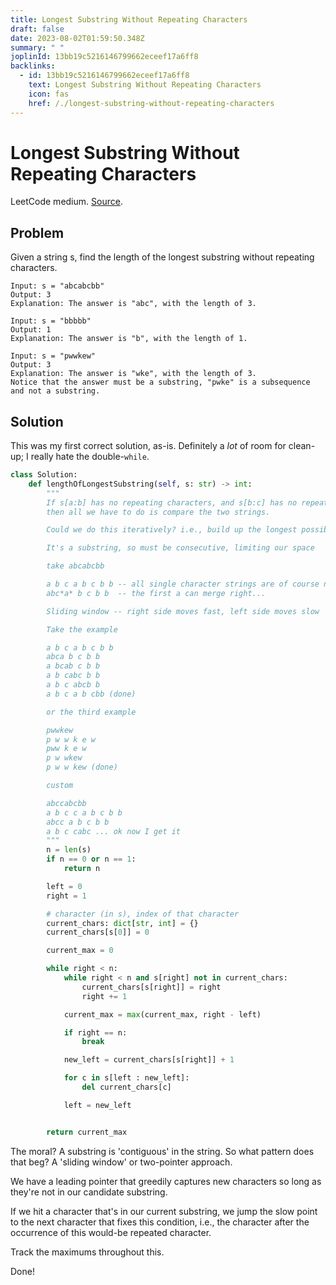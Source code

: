 ```yaml
---
title: Longest Substring Without Repeating Characters
draft: false
date: 2023-08-02T01:59:50.348Z
summary: " "
joplinId: 13bb19c5216146799662eceef17a6ff8
backlinks:
  - id: 13bb19c5216146799662eceef17a6ff8
    text: Longest Substring Without Repeating Characters
    icon: fas
    href: /./longest-substring-without-repeating-characters
---
```


# Longest Substring Without Repeating Characters

LeetCode medium. [Source](https://leetcode.com/problems/longest-substring-without-repeating-characters/description/).

## Problem

Given a string s, find the length of the longest substring without repeating characters.

```plaintext
Input: s = "abcabcbb"
Output: 3
Explanation: The answer is "abc", with the length of 3.
```

```plaintext
Input: s = "bbbbb"
Output: 1
Explanation: The answer is "b", with the length of 1.
```

```plaintext
Input: s = "pwwkew"
Output: 3
Explanation: The answer is "wke", with the length of 3.
Notice that the answer must be a substring, "pwke" is a subsequence and not a substring.
```

## Solution

This was my first correct solution, as-is. Definitely a _lot_ of room for clean-up; I really hate the double-`while`.

```python
class Solution:
    def lengthOfLongestSubstring(self, s: str) -> int:
        """
        If s[a:b] has no repeating characters, and s[b:c] has no repeating characters,
        then all we have to do is compare the two strings.

        Could we do this iteratively? i.e., build up the longest possible string

        It's a substring, so must be consecutive, limiting our space

        take abcabcbb

        a b c a b c b b -- all single character strings are of course non-repeating
        abc*a* b c b b  -- the first a can merge right...

        Sliding window -- right side moves fast, left side moves slow

        Take the example

        a b c a b c b b
        abca b c b b
        a bcab c b b
        a b cabc b b
        a b c abcb b
        a b c a b cbb (done)

        or the third example

        pwwkew
        p w w k e w
        pww k e w
        p w wkew
        p w w kew (done)

        custom

        abccabcbb
        a b c c a b c b b
        abcc a b c b b
        a b c cabc ... ok now I get it
        """
        n = len(s)
        if n == 0 or n == 1:
            return n

        left = 0
        right = 1

        # character (in s), index of that character
        current_chars: dict[str, int] = {}
        current_chars[s[0]] = 0

        current_max = 0

        while right < n:
            while right < n and s[right] not in current_chars:
                current_chars[s[right]] = right
                right += 1

            current_max = max(current_max, right - left)

            if right == n:
                break

            new_left = current_chars[s[right]] + 1

            for c in s[left : new_left]:
                del current_chars[c]

            left = new_left


        return current_max
```

The moral? A substring is 'contiguous' in the string. So what pattern does that beg? A 'sliding window' or two-pointer approach.

We have a leading pointer that greedily captures new characters so long as they're not in our candidate substring.

If we hit a character that's in our current substring, we jump the slow point to the next character that fixes this condition, i.e., the character after the occurrence of this would-be repeated character.

Track the maximums throughout this.

Done!
